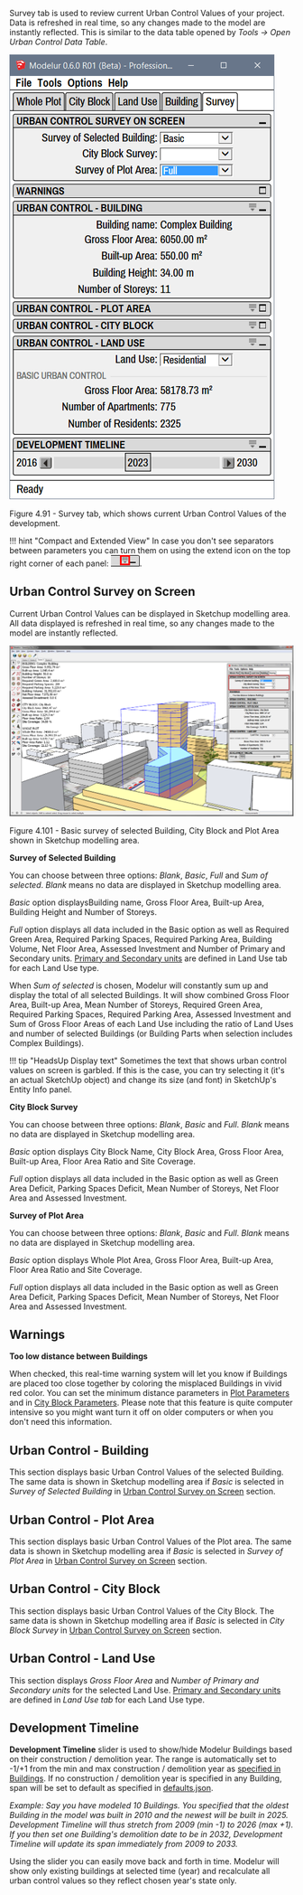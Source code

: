 Survey tab is used to review current Urban Control Values of your project. Data is refreshed in real time, so any changes made to the model are instantly reflected. This is similar to the data table opened by _Tools → Open Urban Control Data Table_.

![Survey tab](../img/modelur_survey_tab.png)
<figcaption>Figure 4.91 - Survey tab, which shows current Urban Control Values of the development.</figcaption>

!!! hint "Compact and Extended View"
    In case you don't see separators between parameters you can turn them on using the extend icon on the top right corner of each panel: <img src="../../img/modelur_more_ui_icon.png" alt="extend" class="inline">.

Urban Control Survey on Screen
------------------------------

Current Urban Control Values can be displayed in Sketchup modelling area. All data displayed is refreshed in real time, so any changes made to the model are instantly reflected.

![Basic survey](../img/survey_basic.png)
<figcaption>Figure 4.101 - Basic survey of selected Building, City Block and Plot Area shown in Sketchup modelling area.</figcaption>

**Survey of Selected Building**

You can choose between three options: _Blank_, _Basic_, _Full_ and _Sum of selected_. _Blank_ means no data are displayed in Sketchup modelling area.

_Basic_ option displaysBuilding name, Gross Floor Area, Built-up Area, Building Height and Number of Storeys.

_Full_ option displays all data included in the Basic option as well as Required Green Area, Required Parking Spaces, Required Parking Area, Building Volume, Net Floor Area, Assessed Investment and Number of Primary and Secondary units. [Primary and Secondary units](landuse#units) are defined in Land Use tab for each Land Use type.

When _Sum of selected_ is chosen, Modelur will constantly sum up and display the total of all selected Buildings. It will show combined Gross Floor Area, Built-up Area, Mean Number of Storeys, Required Green Area, Required Parking Spaces, Required Parking Area, Assessed Investment and Sum of Gross Floor Areas of each Land Use including the ratio of Land Uses and number of selected Buildings (or Building Parts when selection includes Complex Buildings).

!!! tip "HeadsUp Display text"
    Sometimes the text that shows urban control values on screen is garbled. If this is the case, you can try selecting it (it's an actual SketchUp object) and change its size (and font) in SketchUp's Entity Info panel. 

**City Block Survey**

You can choose between three options: _Blank_, _Basic_ and _Full_. _Blank_ means no data are displayed in Sketchup modelling area.

_Basic_ option displays City Block Name, City Block Area, Gross Floor Area, Built-up Area, Floor Area Ratio and Site Coverage.  

_Full_ option displays all data included in the Basic option as well as Green Area Deficit, Parking Spaces Deficit, Mean Number of Storeys, Net Floor Area and Assessed Investment.

**Survey of Plot Area**

You can choose between three options: _Blank_, _Basic_ and _Full_. _Blank_ means no data are displayed in Sketchup modelling area.

_Basic_ option displays Whole Plot Area, Gross Floor Area, Built-up Area,  Floor Area Ratio and Site Coverage.  

_Full_ option displays all data included in the Basic option as well as Green Area Deficit, Parking Spaces Deficit, Mean Number of Storeys, Net Floor Area and Assessed Investment.

Warnings
--------

**Too low distance between Buildings**

When checked, this real-time warning system will let you know if Buildings are placed too close together by coloring the misplaced Buildings in vivid red color. You can set the minimum distance parameters in [Plot Parameters](whole_plot/#distances) and in [City Block Parameters](city_block/#distances). Please note that this feature is quite computer intensive so you might want turn it off on older computers or when you don't need this information.

Urban Control - Building
------------------------

This section displays basic Urban Control Values of the selected Building. The same data is shown in Sketchup modelling area if _Basic_ is selected in _Survey of Selected Building_ in [Urban Control Survey on Screen](#urban-control-survey-on-screen) section.

Urban Control - Plot Area
-------------------------

This section displays basic Urban Control Values of the Plot area. The same data is shown in Sketchup modelling area if _Basic_ is selected in _Survey of Plot Area_ in [Urban Control Survey on Screen](#urban-control-survey-on-screen) section.

Urban Control - City Block
-------------------------

This section displays basic Urban Control Values of the City Block. The same data is shown in Sketchup modelling area if _Basic_ is selected in _City Block Survey_ in [Urban Control Survey on Screen](#urban-control-survey-on-screen) section.

Urban Control - Land Use
------------------------

This section displays _Gross Floor Area_ and _Number of Primary and Secondary units_ for the selected Land Use. [Primary and Secondary units](land_use#units) are defined in _Land Use tab_ for each Land Use type.

Development Timeline
--------------------

**Development Timeline** slider is used to show/hide Modelur Buildings based on their construction / demolition year. The range is automatically set to -1/+1 from the min and max construction / demolition year as [specified in Buildings](building/#selected-building-parameters). If no construction / demolition year is specified in any Building, span will be set to default as specified in [defaults.json](/getting-started/#preferences-location).

_Example: Say you have modeled 10 Buildings. You specified that the oldest Building in the model was built in 2010 and the newest will be built in 2025. Development Timeline will thus stretch from 2009 (min -1) to 2026 (max +1). If you then set one Building's demolition date to be in 2032, Development Timeline will update its span immediately from 2009 to 2033._

Using the slider you can easily move back and forth in time. Modelur will show only existing buildings at selected time (year) and recalculate all urban control values so they reflect chosen year's state only.
